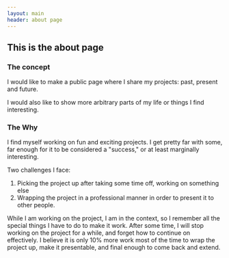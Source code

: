 ```yaml
---
layout: main
header: about page
---
```

## This is the about page
### The concept
I would like to make a public page where I share my projects: past, present and future.

I would also like to show more arbitrary parts of my life or things I find interesting.

### The Why
I find myself working on fun and exciting projects. I get pretty far with some, far enough for it to be considered a "success," or at least marginally interesting.

Two challenges I face:
1. Picking the project up after taking some time off, working on something else
2. Wrapping the project in a professional manner in order to present it to other people.

While I am working on the project, I am in the context, so I remember all the special things I have to do to make it work. After some time, I will stop working on the project for a while, and forget how to continue on effectively. I believe it is only 10% more work most of the time to wrap the project up, make it presentable, and final enough to come back and extend.